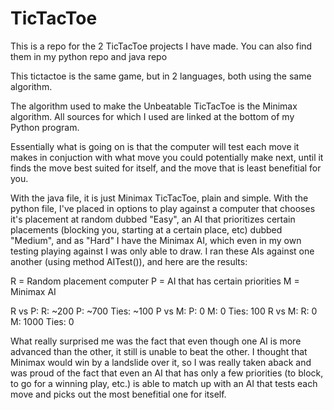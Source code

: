 # TicTacToe
This is a repo for the 2 TicTacToe projects I have made. You can also find them in my python repo and java repo

This tictactoe is  the same game, but in 2 languages, both using the same algorithm.

The algorithm used to make the Unbeatable TicTacToe is the Minimax algorithm. All sources for which I used are linked at the bottom of my Python program.

Essentially what is going on is that the computer will test each move it makes in conjuction with what move you could potentially make next, until it finds the move best suited for itself, and the move that is least benefitial for you.

With the java file, it is just Minimax TicTacToe, plain and simple. With the python file, I've placed in options to play against a computer that chooses it's placement at random dubbed "Easy", an AI that prioritizes certain placements (blocking you, starting at a certain place, etc) dubbed "Medium", and as "Hard" I have the Minimax AI, which even in my own testing playing against I was only able to draw. I ran these AIs against one another (using method AITest()), and here are the results:

R = Random placement computer
P = AI that has certain priorities
M = Minimax AI

R vs P:
  R: ~200
  P: ~700
  Ties: ~100
P vs M:
  P: 0
  M: 0
  Ties: 100
R vs M:
  R: 0
  M: 1000
  Ties: 0
  
What really surprised me was the fact that even though one AI is more advanced than the other, it still is unable to beat the other. I thought that Minimax would win by a landslide over it, so I was really taken aback and was proud of the fact that even an AI that has only a few priorities (to block, to go for a winning play, etc.) is able to match up with an AI that tests each move and picks out the most benefitial one for itself.
